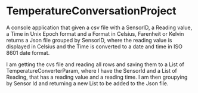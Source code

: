 # TemperatureConversationProject

A console application that given a csv file with a SensorID, a Reading value, a Time in Unix Epoch format and a Format in Celsius, Farenheit or Kelvin returns a Json file grouped by SensorID, where the reading value is displayed in Celsius and the Time is converted to a date and time in ISO 8601 date format.

I am getting the cvs file and reading all rows and saving them to a List of TemperatureConverterParam, where I have the SensorId and a List of Reading, that has a reading value and a reading time. I am then groupying by Sensor Id and returning a new List to be added to the Json file.
